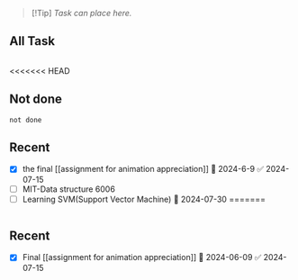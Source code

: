 > [!Tip] *Task can place here.*
## All Task
```tasks

```

<<<<<<< HEAD
## Not done
```tasks
not done
```
## Recent

- [x] the final [[assignment for animation appreciation]] 📅 2024-6-9 ✅ 2024-07-15
- [ ] MIT-Data structure 6006
- [ ] Learning SVM(Support Vector Machine) 🛫 2024-07-30 
=======
```tasks
```
## Recent
- [x] Final [[assignment for animation appreciation]] 📅 2024-06-09 ✅ 2024-07-15